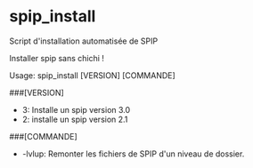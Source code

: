 spip_install
============

Script d'installation automatisée de SPIP

Installer spip sans chichi !

Usage: spip_install \[VERSION\] \[COMMANDE\]

###[VERSION]
* 3: Installe un spip version 3.0
* 2: installe un spip version 2.1

###[COMMANDE]
* -lvlup: Remonter les fichiers de SPIP d'un niveau de dossier.
